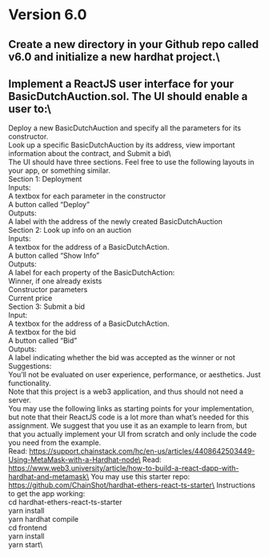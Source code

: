# Version 6.0
## Create a new directory in your Github repo called v6.0 and initialize a new hardhat project.\  
## Implement a ReactJS user interface for your BasicDutchAuction.sol. The UI should enable a user to:\
Deploy a new BasicDutchAuction and specify all the parameters for its constructor.\
Look up a specific BasicDutchAuction by its address, view important information about the contract, and 
Submit a bid\  
The UI should have three sections. Feel free to use the following layouts in your app, or something similar.\
Section 1: Deployment\
Inputs:\
A textbox for each parameter in the constructor\
A button called “Deploy”\
Outputs:\
A label with the address of the newly created BasicDutchAuction\
Section 2: Look up info on an auction\
Inputs:\
A textbox for the address of a BasicDutchAction.\
A button called “Show Info”\
Outputs:\
A label for each property of the BasicDutchAction:\
Winner, if one already exists\
Constructor parameters\
Current price\
Section 3: Submit a bid\
Input: \
A textbox for the address of a BasicDutchAction.\
A textbox for the bid\
A button called “Bid”\
Outputs:\
A label indicating whether the bid was accepted as the winner or not\
Suggestions:\
You’ll not be evaluated on user experience, performance, or aesthetics. Just functionality.\
Note that this project is a web3 application, and thus should not need a server.\
You may use the following links as starting points for your implementation, but note that their ReactJS code is a lot more than what’s needed for this assignment. We suggest that you use it as an example to learn from, but that you actually implement your UI from scratch and only include the code you need from the example.\
Read: https://support.chainstack.com/hc/en-us/articles/4408642503449-Using-MetaMask-with-a-Hardhat-node\
Read: https://www.web3.university/article/how-to-build-a-react-dapp-with-hardhat-and-metamask\
You may use this starter repo: \
https://github.com/ChainShot/hardhat-ethers-react-ts-starter\
Instructions to get the app working:\
cd hardhat-ethers-react-ts-starter\
yarn install\
yarn hardhat compile\
cd frontend\
yarn install\
yarn start\
